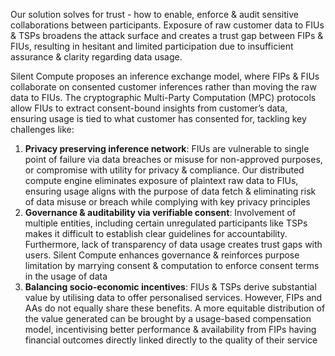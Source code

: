 Our solution solves for trust - how to enable, enforce & audit sensitive collaborations between participants. Exposure of raw customer data to FIUs & TSPs broadens the attack surface and creates a trust gap between FIPs & FIUs, resulting in hesitant and limited participation due to insufficient assurance & clarity regarding data usage.

Silent Compute proposes an inference exchange model, where FIPs & FIUs collaborate on consented customer inferences rather than moving the raw data to FIUs. The cryptographic Multi-Party Computation (MPC) protocols allow FIUs to extract consent-bound insights from customer’s data, ensuring usage is tied to what customer has consented for, tackling key challenges like:

1. **Privacy preserving inference network**: FIUs are vulnerable to single point of failure via data breaches or misuse for non-approved purposes, or compromise with utility for privacy & compliance. Our distributed compute engine eliminates exposure of plaintext raw data to FIUs, ensuring usage aligns with the purpose of data fetch & eliminating risk of data misuse or breach  while complying with key privacy principles
2. **Governance & auditability via verifiable consent**: Involvement of multiple entities, including certain unregulated participants like TSPs makes it difficult to establish clear guidelines for accountability. Furthermore, lack of transparency of data usage creates trust gaps with users. Silent Compute enhances governance & reinforces purpose limitation by marrying consent & computation to enforce consent terms in the usage of data
3. **Balancing socio-economic incentives**: FIUs & TSPs derive substantial value by utilising data to offer personalised services. However, FIPs and AAs do not equally share these benefits. A more equitable distribution of the value generated can be brought by a usage-based compensation model, incentivising better performance & availability from FIPs having financial outcomes directly linked directly to the quality of their service

